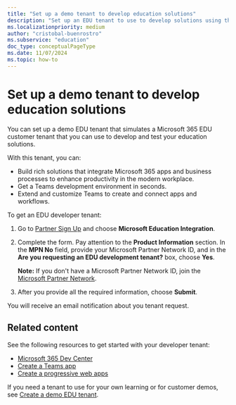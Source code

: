 ```yaml
---
title: "Set up a demo tenant to develop education solutions"
description: "Set up an EDU tenant to use to develop solutions using the Microsoft Graph education API."
ms.localizationpriority: medium
author: "cristobal-buenrostro"
ms.subservice: "education"
doc_type: conceptualPageType
ms.date: 11/07/2024
ms.topic: how-to
---
```


# Set up a demo tenant to develop education solutions

You can set up a demo EDU tenant that simulates a Microsoft 365 EDU customer tenant that you can use to develop and test your education solutions.

With this tenant, you can:

- Build rich solutions that integrate Microsoft 365 apps and business processes to enhance productivity in the modern workplace.
- Get a Teams development environment in seconds.
- Extend and customize Teams to create and connect apps and workflows.

To get an EDU developer tenant: 

1. Go to [Partner Sign Up](https://aka.ms/edupartnersignup) and choose **Microsoft Education Integration**.

1. Complete the form. Pay attention to the **Product Information** section. In the **MPN No** field, provide your Microsoft Partner Network ID, and in the **Are you requesting an EDU development tenant?** box, choose **Yes**.

    **Note:** If you don't have a Microsoft Partner Network ID, join the [Microsoft Partner Network](/graph/msgraph-onboarding-mpn).

1. After you provide all the required information, choose **Submit**.

You will receive an email notification about you tenant request.

## Related content

See the following resources to get started with your developer tenant:

- [Microsoft 365 Dev Center](https://developer.microsoft.com/en-us/microsoft-365/?utm_source=developermscom)
- [Create a Teams app](https://github.com/microsoft/edu-devcamp/tree/master/HOL/HOL2#ex4)
- [Create a progressive web apps](https://github.com/microsoft/edu-devcamp/tree/master/HOL/HOL3#overview)

If you need a tenant to use for your own learning or for customer demos, see [Create a demo EDU tenant](/graph/msgraph-onboarding-edutenant).
